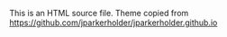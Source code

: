 This is an HTML source file. 
Theme copied from https://github.com/jparkerholder/jparkerholder.github.io
